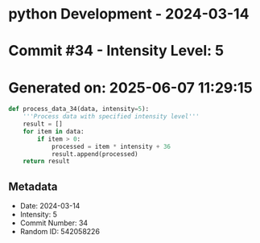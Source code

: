 ﻿# python Development - 2024-03-14
# Commit #34 - Intensity Level: 5
# Generated on: 2025-06-07 11:29:15
```python
def process_data_34(data, intensity=5):
    '''Process data with specified intensity level'''
    result = []
    for item in data:
        if item > 0:
            processed = item * intensity + 36
            result.append(processed)
    return result
```
## Metadata
- Date: 2024-03-14
- Intensity: 5
- Commit Number: 34
- Random ID: 542058226
